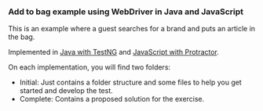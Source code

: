 ### Add to bag example using WebDriver in Java and JavaScript

This is an example where a guest searches for a brand and puts an article in the bag.

Implemented in [Java with TestNG](https://github.com/diemol/frontend_testing/tree/master/add-item-to-shopping-cart/java-testng)
and [JavaScript with Protractor](https://github.com/diemol/frontend_testing/tree/master/add-item-to-shopping-cart/js-protractor).

On each implementation, you will find two folders:
* Initial: Just contains a folder structure and some files to help you get started and develop the test.
* Complete: Contains a proposed solution for the exercise.
